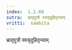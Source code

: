 ```yaml
---
index:  1.2.68
sutra:  भ्रातृपुत्रौ स्वसृदुहितृभ्याम्
vritti:  samhita 
---
```


भ्रातृपुत्रौ स्वसृदुहितृभ्याम्

